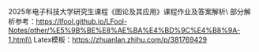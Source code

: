 2025年电子科技大学研究生课程《图论及其应用》课程作业及答案解析\\
部分解析参考：https://lfool.github.io/LFool-Notes/other/%E5%9B%BE%E8%AE%BA%E4%BD%9C%E4%B8%9A-1.html\\
Latex模板：https://zhuanlan.zhihu.com/p/381769429
